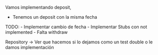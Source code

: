 Vamos implementando deposit,
 - Tenemos un deposit con la misma fecha

TODO:
    - Implementar cambio de fecha
    - Implementar Stubs con not implemented
    - Falta withdraw
    
Repository -> Ver que hacemos si lo dejamos como un test double o le damos implementación